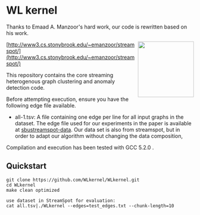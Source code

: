 # WL kernel
Thanks to Emaad A. Manzoor's hard work, our code is rewritten based on his work.

<img src="http://www3.cs.stonybrook.edu/~emanzoor/streamspot/img/streamspot-logo.jpg" height="150" align="right"/>

[http://www3.cs.stonybrook.edu/~emanzoor/streamspot/](http://www3.cs.stonybrook.edu/~emanzoor/streamspot/)

This repository contains the core streaming heterogenous graph clustering
and anomaly detection code.

Before attempting execution, ensure you have the following edge file available.

   * all-1.tsv: A file containing one edge per line for all input graphs in the
     dataset. The edge file used for our experiments in the paper is available at [sbustreamspot-data][1].
Our data set is also from streamspot, but in order to adapt our algorithm without changing the data composition,


Compilation and execution has been tested with GCC 5.2.0 .

## Quickstart

```
git clone https://github.com/WLkernel/WLkernel.git
cd WLkernel
make clean optimized

use dataset in StreamSpot for evaluation:
cat all.tsv|./WLkernel --edges=test_edges.txt --chunk-length=10
```


[1]: https://github.com/sbustreamspot/sbustreamspot-data
[2]: https://gist.github.com/emaadmanzoor/118846a642727a0bf704
[3]: https://github.com/sbustreamspot/sbustreamspot-analyze
